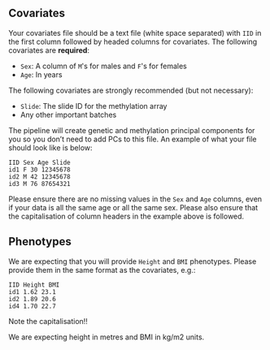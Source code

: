 
## Covariates
Your covariates file should be a text file (white space separated) with `IID` in the first column followed by headed columns for covariates. The following covariates are **required**:

- `Sex`: A column of `M`'s for males and `F`'s for females
- `Age`: In years

The following covariates are strongly recommended (but not necessary):

- `Slide`: The slide ID for the methylation array
- Any other important batches

The pipeline will create genetic and methylation principal components for you so you don’t need to add PCs to this file. An example of what your file should look like is below:

    IID Sex Age Slide
    id1 F 30 12345678
    id2 M 42 12345678
    id3 M 76 87654321

Please ensure there are no missing values in the `Sex` and `Age` columns, even if your data is all the same age or all the same sex. Please also ensure that the capitalisation of column headers in the example above is followed.

## Phenotypes

We are expecting that you will provide `Height` and `BMI` phenotypes. Please provide them in the same format as the covariates, e.g.:

    IID Height BMI
    id1 1.62 23.1
    id2 1.89 20.6
    id4 1.70 22.7

Note the capitalisation!!

We are expecting height in metres and BMI in kg/m2 units.